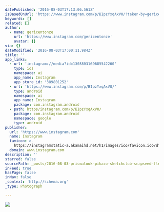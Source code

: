 ```yaml
---
datePublished: '2016-08-03T17:13:06.561Z'
isBasedOnUrl: 'https://www.instagram.com/p/BIpzYxqAxV0/?taken-by=gericentonze'
keywords: []
related: []
author:
  - name: gericentonze
    url: 'https://www.instagram.com/gericentonze'
    avatar: {}
via: {}
dateModified: '2016-08-03T17:00:11.984Z'
title: ''
app_links:
  - url: 'instagram://media?id=1308803169685542260'
    type: ios
    namespace: ai
    app_name: Instagram
    app_store_id: '389801252'
  - url: 'https://www.instagram.com/p/BIpzYxqAxV0/'
    type: android
    namespace: ai
    app_name: Instagram
    package: com.instagram.android
  - path: https/instagram.com/p/BIpzYxqAxV0/
    package: com.instagram.android
    namespace: google
    type: android
publisher:
  url: 'https://www.instagram.com'
  name: Instagram
  favicon: >-
    https://instagramstatic-a.akamaihd.net/h1/images/ico/favicon.ico/dfa85bb1fd63.ico
  domain: www.instagram.com
description: ''
starred: false
sourcePath: _posts/2016-08-03-prismalook-pikazo-sketchclub-snapseed-fleursfriday-flo.md
inFeed: true
hasPage: false
inNav: false
_context: 'http://schema.org'
_type: Photograph

---
```

![](https://imgflo.herokuapp.com/graph/vahj1ThiexotieMo/00eb40d78897d79f9325d99868334266/noop.jpg?input=https%3A%2F%2Fscontent.cdninstagram.com%2Ft51.2885-15%2Fs640x640%2Fsh0.08%2Fe35%2F13722249_267700370280474_1116411402_n.jpg%3Fig_cache_key%3DMTMwODgwMzE2OTY4NTU0MjI2MA%253D%253D.2)